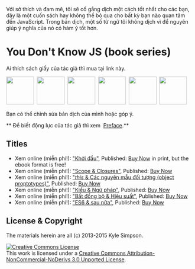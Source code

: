 Với sở thích và đam mê, tôi sẽ cố gắng dịch một cách tốt nhất cho các bạn, đây là một cuốn sách hay không thể bỏ qua cho bất kỳ bạn nào quan tâm đến JavaScript.
Trong bản dịch, một số từ ngữ tôi không dịch vì để nguyên giúp ý nghĩa của nó có hàm ý tốt hơn.

# You Don't Know JS (book series)

Ai thích sách giấy của tác giả thì mua tại link này.

<a href="http://shop.oreilly.com/product/0636920039303.do"><img src="up %26 going/cover.jpg" width="75"></a>&nbsp;
<a href="http://shop.oreilly.com/product/0636920026327.do"><img src="scope %26 closures/cover.jpg" width="75"></a>&nbsp;
<a href="http://shop.oreilly.com/product/0636920033738.do"><img src="this %26 object prototypes/cover.jpg" width="75"></a>&nbsp;
<a href="http://shop.oreilly.com/product/0636920033745.do"><img src="types %26 grammar/cover.jpg" width="75"></a>&nbsp;
<a href="http://shop.oreilly.com/product/0636920033752.do"><img src="async %26 performance/cover.jpg" width="75"></a>&nbsp;
<a href="http://shop.oreilly.com/product/0636920033769.do"><img src="es6 %26 beyond/cover.jpg" width="75"></a>

Bạn có thể chỉnh sửa bản dịch của mình hoặc góp ý.

** Để biết động lực của tác giả thì xem  [Preface](preface.md).**

## Titles

* Xem online (miễn phí!): ["Khởi đầu"](https://github.com/viiiprock/You-Dont-Know-JS/tree/master/up%20%26%20going), Published: [Buy Now](http://shop.oreilly.com/product/0636920039303.do) in print, but the ebook format is free!
* Xem online (miễn phí!): ["Scope & Closures"](https://github.com/viiiprock/You-Dont-Know-JS/tree/master/scope%20%26%20closures), Published: [Buy Now](http://shop.oreilly.com/product/0636920026327.do)
* Xem online (miễn phí!): ["*this* & Các nguyên mẫu đối tượng (object proptotypes)"](https://github.com/viiiprock/You-Dont-Know-JS/tree/master/this%20%26%20object%20prototypes), Published: [Buy Now](http://shop.oreilly.com/product/0636920033738.do)
* Xem online (miễn phí!): ["Kiểu & Ngữ pháp"](https://github.com/viiiprock/You-Dont-Know-JS/tree/master/types%20%26%20grammar), Published: [Buy Now](http://shop.oreilly.com/product/0636920033745.do)
* Xem online (miễn phí!): ["Bất đồng bộ & Hiệu suất"](https://github.com/viiiprock/You-Dont-Know-JS/tree/master/async%20%26%20performance), Published: [Buy Now](http://shop.oreilly.com/product/0636920033752.do)
* Xem online (miễn phí!): ["ES6 & sau nữa"](https://github.com/viiiprock/You-Dont-Know-JS/tree/master/es6%20%26%20beyond), Published: [Buy Now](http://shop.oreilly.com/product/0636920033769.do)

## License & Copyright

The materials herein are all (c) 2013-2015 Kyle Simpson.

<a rel="license" href="http://creativecommons.org/licenses/by-nc-nd/3.0/"><img alt="Creative Commons License" style="border-width:0" src="https://i.creativecommons.org/l/by-nc-nd/3.0/88x31.png" /></a><br />This work is licensed under a <a rel="license" href="http://creativecommons.org/licenses/by-nc-nd/3.0/">Creative Commons Attribution-NonCommercial-NoDerivs 3.0 Unported License</a>.

